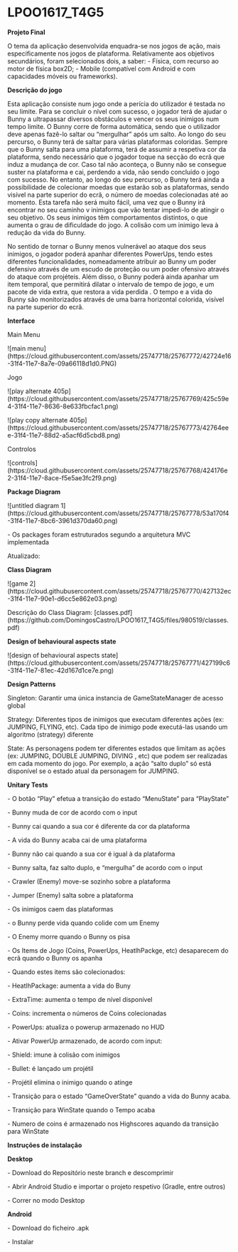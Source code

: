 # LPOO1617_T4G5
<p>
<b>Projeto Final</b>
<p>
O tema da aplicação desenvolvida enquadra-se nos jogos de ação, mais especificamente nos jogos de plataforma.
Relativamente aos objetivos secundários, foram selecionados dois, a saber: 
- Física, com recurso ao motor de física box2D;
- Mobile (compatível com Android e com capacidades móveis ou frameworks).
</p>
</p>
<b>Descrição do jogo</b><p>
Esta aplicação consiste num jogo onde a perícia do utilizador é testada no seu limite. Para se concluir o nível com sucesso, o jogador terá de ajudar o Bunny a ultrapassar diversos obstáculos e vencer os seus inimigos num tempo limite. O Bunny corre de forma automática, sendo que o utilizador deve apenas fazê-lo saltar ou “mergulhar” após um salto. Ao longo do seu percurso, o Bunny terá de saltar para várias plataformas coloridas. Sempre que o Bunny salta para uma plataforma, terá de assumir a respetiva cor da plataforma, sendo necessário que o jogador toque na secção do ecrã que induz a mudança de cor. Caso tal não aconteça, o Bunny não se consegue suster na plataforma e cai, perdendo a vida, não sendo concluído o jogo com sucesso. No entanto, ao longo do seu percurso, o Bunny terá ainda a possibilidade de colecionar moedas que estarão sob as plataformas, sendo visível na parte superior do ecrã, o número de moedas colecionadas até ao momento. Esta tarefa não será muito fácil, uma vez que o Bunny irá encontrar no seu caminho v inimigos que vão tentar impedi-lo de atingir o seu objetivo. Os seus inimigos têm comportamentos distintos, o que aumenta o grau de dificuldade do jogo. A colisão com um inimigo leva à redução da vida do Bunny.</p>
No sentido de tornar o Bunny menos vulnerável ao ataque dos seus inimigos, o jogador poderá apanhar diferentes PowerUps, tendo estes diferentes funcionalidades, nomeadamente atribuir ao Bunny um poder defensivo através de um escudo de proteção ou um poder ofensivo através do ataque com projéteis. Além disso, o Bunny poderá ainda apanhar um item temporal, que permitirá dilatar o intervalo de tempo de jogo, e um pacote de vida extra, que restora a vida perdida . O tempo e a vida do Bunny são monitorizados através de uma barra horizontal colorida, visível na parte superior do ecrã.
</p>
</p>
<b>Interface</b></p>
Main Menu<p>
![main menu](https://cloud.githubusercontent.com/assets/25747718/25767772/42724e16-31f4-11e7-8a7e-09a66118d1d0.PNG)
</p>Jogo<p>
![play alternate 405p](https://cloud.githubusercontent.com/assets/25747718/25767769/425c59e4-31f4-11e7-8636-8e633fbcfac1.png)<p>
![play copy alternate 405p](https://cloud.githubusercontent.com/assets/25747718/25767773/42764eee-31f4-11e7-88d2-a5acf6d5cbd8.png)
</p>Controlos<p>
![controls](https://cloud.githubusercontent.com/assets/25747718/25767768/424176e2-31f4-11e7-8ace-f5e5ae3fc2f9.png)
</p>
</p>
<b>Package Diagram</b><p>
![untitled diagram 1](https://cloud.githubusercontent.com/assets/25747718/25767778/53a170f4-31f4-11e7-8bc6-3961d370da60.png)<p>
- Os packages foram estruturados segundo a arquitetura MVC implementada<p>
Atualizado:

</p>
</p><b>Class Diagram</b><p>
![game 2](https://cloud.githubusercontent.com/assets/25747718/25767770/427132ec-31f4-11e7-90e1-d6cc5e862e03.png)
</p>Descrição do Class Diagram: [classes.pdf](https://github.com/DomingosCastro/LPOO1617_T4G5/files/980519/classes.pdf)

</p>
</p><b>Design of behavioural aspects state</b><p>
![design of behavioural aspects state](https://cloud.githubusercontent.com/assets/25747718/25767771/427199c6-31f4-11e7-81ec-42d167d1ce7e.png)
<p> 
<p>
<p>
</p><b>Design Patterns</b></p>
Singleton: Garantir uma única instancia de GameStateManager de acesso global</p>
Strategy: Diferentes tipos de inimigos que executam diferentes ações (ex: JUMPING, FLYING, etc). Cada tipo de inimigo pode executá-las usando um algoritmo (strategy) diferente</p>
State: As personagens podem ter diferentes estados que limitam as ações (ex: JUMPING, DOUBLE JUMPING, DIVING , etc) que podem ser realizadas em cada momento do jogo. Por exemplo, a ação “salto duplo” só está disponível se o estado atual da personagem for JUMPING.
<p>
<p>
<p>
<b> Unitary Tests</b><p>
- O botão “Play” efetua a transição do estado “MenuState” para “PlayState”<p>
- Bunny muda de cor de acordo com o input <p>
- Bunny cai quando a sua cor é diferente da cor da plataforma<p>
- A vida do Bunny acaba cai de uma plataforma<p>
- Bunny não cai quando a sua cor é igual à da plataforma<p>
- Bunny salta, faz salto duplo, e “mergulha” de acordo com o input<p>
- Crawler (Enemy) move-se sozinho sobre a plataforma<p>
- Jumper (Enemy) salta sobre a plataforma<p>
- Os inimigos caem das plataformas<p>
- o Bunny perde vida quando colide com um Enemy<p>
- O Enemy morre quando o Bunny os pisa<p>
  - Os Items de Jogo (Coins, PowerUps, HeatlhPackge, etc) desaparecem do ecrã quando o Bunny os apanha<p>
- Quando estes items são colecionados:<p>
 	- HeatlhPackage: aumenta a vida do Buny<p>
	- ExtraTime: aumenta o tempo de nível disponível <p>
	- Coins: incrementa o números de Coins colecionadas<p>
	- PowerUps: atualiza o powerup armazenado no HUD<p>
- Ativar PowerUp armazenado, de acordo com input: <p>
- Shield: imune à colisão com inimigos<p>
- Bullet: é lançado um projétil <p>
- Projétil elimina o inimigo quando o atinge  <p>
- Transição para o estado “GameOverState” quando a vida do Bunny acaba.<p>
- Transição para WinState quando o Tempo acaba<p>
- Numero de coins é armazenado nos Highscores aquando da transição para WinState<p>

</p><b>Instruções de instalação</b><p>

</p><b>Desktop</b><p>
- Download do Repositório neste branch e descomprimir<p>
- Abrir Android Studio e importar o projeto respetivo (Gradle, entre outros)<p>
- Correr no modo Desktop

</p><b>Android</b><p>
- Download do ficheiro .apk<p>
- Instalar 



